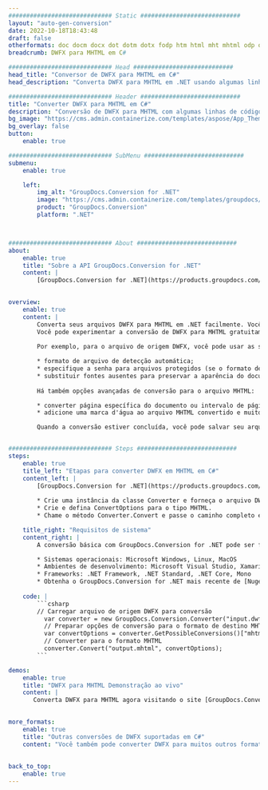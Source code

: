 ```yaml
---
############################# Static ############################
layout: "auto-gen-conversion"
date: 2022-10-18T18:43:48
draft: false
otherformats: doc docm docx dot dotm dotx fodp htm html mht mhtml odp odt otp pot potm potx pps ppsm ppsx ppt pptm pptx rtf
breadcrumb: DWFX para MHTML em C#

############################# Head ############################
head_title: "Conversor de DWFX para MHTML em C#"
head_description: "Converta DWFX para MHTML em .NET usando algumas linhas de código. Use a API de conversão de documentos do GroupDocs para converter mais de 160 formatos de arquivo."

############################# Header ############################
title: "Converter DWFX para MHTML em C#"
description: "Conversão de DWFX para MHTML com algumas linhas de código .NET"
bg_image: "https://cms.admin.containerize.com/templates/aspose/App_Themes/V3/images/bg/header1.png"
bg_overlay: false
button:
    enable: true

############################# SubMenu ############################
submenu:
    enable: true

    left:
        img_alt: "GroupDocs.Conversion for .NET"
        image: "https://cms.admin.containerize.com/templates/groupdocs/images/product-logos/90x90-noborder/groupdocs-conversion-net.png"
        product: "GroupDocs.Conversion"
        platform: ".NET"



############################# About ############################
about:
    enable: true
    title: "Sobre a API GroupDocs.Conversion for .NET"
    content: |
        [GroupDocs.Conversion for .NET](https://products.groupdocs.com/conversion/net/) pode ser usado para converter Microsoft Word, Excel, PowerPoint, PDF, Visio e outros formatos. GroupDocs.Conversion é uma API independente que é adequada para sistemas internos e de back-end onde é necessário alto desempenho. Não depende de nenhum software como Microsoft ou Open Office.
    

overview:
    enable: true
    content: |
        Converta seus arquivos DWFX para MHTML em .NET facilmente. Você pode usar apenas algumas linhas de código C# em qualquer plataforma de sua escolha, como - Windows, Linux, macOS.
        Você pode experimentar a conversão de DWFX para MHTML gratuitamente e avaliar a qualidade dos resultados da conversão. Juntamente com cenários de conversão de arquivo simples, você pode tentar opções mais avançadas para carregar o arquivo de origem DWFX e para salvar o resultado de saída MHTML. 
        
        Por exemplo, para o arquivo de origem DWFX, você pode usar as seguintes opções de carregamento:

        * formato de arquivo de detecção automática;
        * especifique a senha para arquivos protegidos (se o formato de arquivo suportar);
        * substituir fontes ausentes para preservar a aparência do documento.
        
        Há também opções avançadas de conversão para o arquivo MHTML:

        * converter página específica do documento ou intervalo de páginas;
        * adicione uma marca d'água ao arquivo MHTML convertido e muito mais.

        Quando a conversão estiver concluída, você pode salvar seu arquivo MHTML no caminho do arquivo local ou em qualquer armazenamento de terceiros, como FTP, Amazon S3, Google Drive, Dropbox etc. Observe - para converter DWFX para {{ TO}} não há necessidade de nenhum software adicional instalado - como MS Office, Open Office, Adobe Acrobat Reader etc.


############################# Steps ############################
steps:
    enable: true
    title_left: "Etapas para converter DWFX em MHTML em C#"
    content_left: |
        [GroupDocs.Conversion for .NET](https://products.groupdocs.com/conversion/net/) torna mais fácil para os desenvolvedores converter um arquivo DWFX para MHTML com algumas linhas de código.
        
        * Crie uma instância da classe Converter e forneça o arquivo DWFX com o caminho completo
        * Crie e defina ConvertOptions para o tipo MHTML.
        * Chame o método Converter.Convert e passe o caminho completo e o formato (MHTML) como parâmetro

    title_right: "Requisitos de sistema"
    content_right: |
        A conversão básica com GroupDocs.Conversion for .NET pode ser feita em apenas algumas etapas simples. Nossas APIs são suportadas em todas as principais plataformas e sistemas operacionais. Antes de executar o código abaixo, certifique-se de ter os seguintes pré-requisitos instalados em seu sistema.

        * Sistemas operacionais: Microsoft Windows, Linux, MacOS
        * Ambientes de desenvolvimento: Microsoft Visual Studio, Xamarin, MonoDevelop
        * Frameworks: .NET Framework, .NET Standard, .NET Core, Mono
        * Obtenha o GroupDocs.Conversion for .NET mais recente de [Nuget](https://www.nuget.org/packages/groupdocs.conversion)
         
    code: |
        ```csharp    
        // Carregar arquivo de origem DWFX para conversão
          var converter = new GroupDocs.Conversion.Converter("input.dwfx");
          // Preparar opções de conversão para o formato de destino MHTML
          var convertOptions = converter.GetPossibleConversions()["mhtml"].ConvertOptions;
          // Converter para o formato MHTML
          converter.Convert("output.mhtml", convertOptions);
        ```

demos:
    enable: true
    title: "DWFX para MHTML Demonstração ao vivo"
    content: |
       Converta DWFX para MHTML agora visitando o site [GroupDocs.Conversion App](https://products.groupdocs.app/conversion/family). A demonstração online tem as seguintes vantagens
          

more_formats:
    enable: true
    title: "Outras conversões de DWFX suportadas em C#"
    content: "Você também pode converter DWFX para muitos outros formatos de arquivo. Por favor, veja a lista abaixo."
       
       
back_to_top:
    enable: true
---
```

